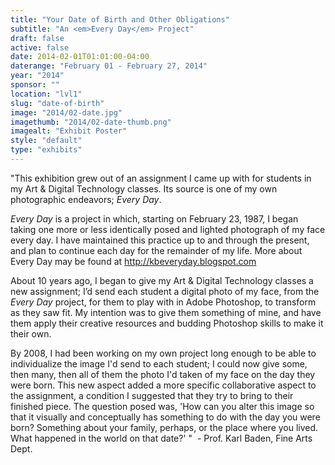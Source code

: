 ```yaml
---
title: "Your Date of Birth and Other Obligations"
subtitle: "An <em>Every Day</em> Project"
draft: false
active: false
date: 2014-02-01T01:01:00-04:00
daterange: "February 01 - February 27, 2014"
year: "2014"
sponsor: ""
location: "lvl1"
slug: "date-of-birth"
image: "2014/02-date.jpg"
imagethumb: "2014/02-date-thumb.png"
imagealt: "Exhibit Poster"
style: "default"
type: "exhibits"
---
```


<p>"This exhibition grew out of an assignment I came up with for   students in my Art &amp; Digital Technology classes. Its source is one   of my own photographic endeavors; <em>Every Day</em>.<br>
</p>
<p><em>Every Day</em> is a project in which, starting on February 23,   1987, I began taking one more or less identically posed and lighted   photograph of my face every day. I have maintained this practice up to   and through the present, and plan to continue each day for the remainder   of my life. More about Every Day may be found at <a href="http://kbeveryday.blogspot.com">http://kbeveryday.blogspot.com</a></p>
<p>About 10 years ago, I began to give my Art &amp; Digital Technology   classes a new assignment; I&rsquo;d send each student a digital photo of my   face, from the <em>Every Day</em> project, for them to play with in Adobe   Photoshop, to transform as they saw fit. My intention was to give them   something of mine, and have them apply their creative resources and   budding Photoshop skills to make it their own.<br>
</p>
<p>By 2008, I had been working on my own project long enough to be able   to individualize the image I'd send to each student; I could now give   some, then many, then all of them the photo I'd taken of my face on the   day they were born. This new aspect added a more specific collaborative   aspect to the assignment, a condition I suggested that they try to bring   to their finished piece. The question posed was, 'How can you alter   this image so that it visually and conceptually has something to do with   the day you were born? Something about your family, perhaps, or the   place where you lived. What happened in the world on that date?' "  -   Prof. Karl Baden, Fine Arts Dept.</p>
